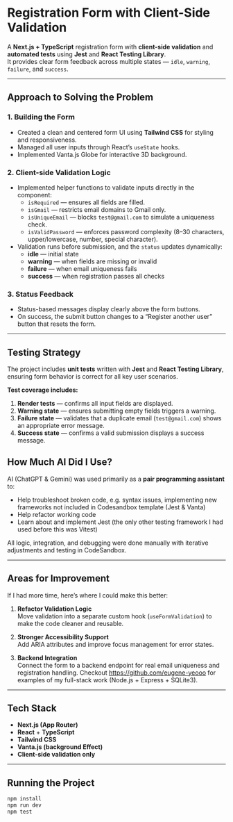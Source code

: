 # Registration Form with Client-Side Validation

A **Next.js + TypeScript** registration form with **client-side validation** and **automated tests** using **Jest** and **React Testing Library**.  
It provides clear form feedback across multiple states — `idle`, `warning`, `failure`, and `success`.

---

## Approach to Solving the Problem

### 1. Building the Form

- Created a clean and centered form UI using **Tailwind CSS** for styling and responsiveness.
- Managed all user inputs through React’s `useState` hooks.
- Implemented Vanta.js Globe for interactive 3D background.

### 2. Client-side Validation Logic

- Implemented helper functions to validate inputs directly in the component:
  - `isRequired` — ensures all fields are filled.
  - `isGmail` — restricts email domains to Gmail only.
  - `isUniqueEmail` — blocks `test@gmail.com` to simulate a uniqueness check.
  - `isValidPassword` — enforces password complexity (8–30 characters, upper/lowercase, number, special character).
- Validation runs before submission, and the `status` updates dynamically:
  - **idle** — initial state
  - **warning** — when fields are missing or invalid
  - **failure** — when email uniqueness fails
  - **success** — when registration passes all checks

### 3. Status Feedback

- Status-based messages display clearly above the form buttons.
- On success, the submit button changes to a “Register another user” button that resets the form.

---

## Testing Strategy

The project includes **unit tests** written with **Jest** and **React Testing Library**, ensuring form behavior is correct for all key user scenarios.

**Test coverage includes:**

1. **Render tests** — confirms all input fields are displayed.
2. **Warning state** — ensures submitting empty fields triggers a warning.
3. **Failure state** — validates that a duplicate email (`test@gmail.com`) shows an appropriate error message.
4. **Success state** — confirms a valid submission displays a success message.

## How Much AI Did I Use?

AI (ChatGPT & Gemini) was used primarily as a **pair programming assistant** to:

- Help troubleshoot broken code, e.g. syntax issues, implementing new frameworks not included in Codesandbox template (Jest & Vanta)
- Help refactor working code
- Learn about and implement Jest (the only other testing framework I had used before this was Vitest)

All logic, integration, and debugging were done manually with iterative adjustments and testing in CodeSandbox.

---

## Areas for Improvement

If I had more time, here’s where I could make this better:

1. **Refactor Validation Logic**  
   Move validation into a separate custom hook (`useFormValidation`) to make the code cleaner and reusable.

2. **Stronger Accessibility Support**  
   Add ARIA attributes and improve focus management for error states.

3. **Backend Integration**  
   Connect the form to a backend endpoint for real email uniqueness and registration handling. Checkout https://github.com/eugene-yeooo for examples of my full-stack work (Node.js + Express + SQLite3).

---

## Tech Stack

- **Next.js (App Router)**
- **React** + **TypeScript**
- **Tailwind CSS**
- **Vanta.js (background Effect)**
- **Client-side validation only**

---

## Running the Project

```bash
npm install
npm run dev
npm test
```
